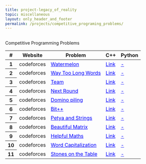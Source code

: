 ```yaml
---
title: project-legacy_of_reality
topic: miscellaneous
layout: only_header_and_footer
permalink: /projects/competitive_programing_problems/
---
```



<div class="section" id="about">
  <div class="container">
    <div class="section" id="about">
      <div class="container">
        <div class="card" data-aos="fade-up" data-aos-offset="10">
        <br>
        <div class="h1 text-center mb-4 title">
          Competitive Programming Problems
        </div>
        <table class="table">
          <thead>
            <tr>
              <th scope="col">#</th>
              <th scope="col">Website</th>
              <th scope="col">Problem</th>
              <th scope="col">C++</th>
              <th scope="col">Python</th>
            </tr>
          </thead>
          <tbody>
            <tr>
              <th scope="row">1</th>
              <td>codeforces</td>
              <td> <a href="https://codeforces.com/problemset/problem/4/A" style="color:#0000FF;">Watermelon</a></td>
              <td> <a href="https://github.com/Hugodovs/competitive_programming_problems/blob/main/codeforces/rating_800/1_4A_Watermelon.cpp" style="color:#0000FF;">Link</a></td>
              <td> <a href="" style="color:#0000FF;">-</a></td>
            </tr>
            <tr>
              <th scope="row">2</th>
              <td>codeforces</td>
              <td> <a href="https://codeforces.com/problemset/problem/71/A" style="color:#0000FF;">Way Too Long Words</a></td>
              <td> <a href="https://github.com/Hugodovs/competitive_programming_problems/blob/main/codeforces/rating_800/2_71A_WayTooLongWords.cpp" style="color:#0000FF;">Link</a></td>
              <td> <a href="" style="color:#0000FF;">-</a></td>
            </tr>
            <tr>
              <th scope="row">3</th>
              <td>codeforces</td>
              <td> <a href="https://codeforces.com/problemset/problem/231/A" style="color:#0000FF;">Team</a></td>
              <td> <a href="https://github.com/Hugodovs/competitive_programming_problems/blob/main/codeforces/rating_800/3_231A_Team.cpp" style="color:#0000FF;">Link</a></td>
              <td> <a href="" style="color:#0000FF;">-</a></td>
            </tr>
            <tr>
              <th scope="row">4</th>
              <td>codeforces</td>
              <td> <a href="https://codeforces.com/problemset/problem/158/A" style="color:#0000FF;">Next Round</a></td>
              <td> <a href="https://github.com/Hugodovs/competitive_programming_problems/blob/main/codeforces/rating_800/4_158A_NextRound.cpp" style="color:#0000FF;">Link</a></td>
              <td> <a href="" style="color:#0000FF;">-</a></td>
            </tr>
            <tr>
              <th scope="row">5</th>
              <td>codeforces</td>
              <td> <a href="https://codeforces.com/problemset/problem/50/A" style="color:#0000FF;">Domino piling</a></td>
              <td> <a href="https://github.com/Hugodovs/competitive_programming_problems/blob/main/codeforces/rating_800/5_50A_DominoPiling.cpp" style="color:#0000FF;">Link</a></td>
              <td> <a href="" style="color:#0000FF;">-</a></td>
            </tr>
            <tr>
              <th scope="row">6</th>
              <td>codeforces</td>
              <td> <a href="https://codeforces.com/problemset/problem/282/A" style="color:#0000FF;">Bit++</a></td>
              <td> <a href="https://github.com/Hugodovs/competitive_programming_problems/blob/main/codeforces/rating_800/6_282A_Bit%2B%2B.cpp" style="color:#0000FF;">Link</a></td>
              <td> <a href="" style="color:#0000FF;">-</a></td>
            </tr>
            <tr>
              <th scope="row">7</th>
              <td>codeforces</td>
              <td> <a href="https://codeforces.com/problemset/problem/112/A" style="color:#0000FF;">Petya and Strings </a></td>
              <td> <a href="https://github.com/Hugodovs/competitive_programming_problems/blob/main/codeforces/rating_800/7_112A_PetyaAndStrings.cpp" style="color:#0000FF;">Link</a></td>
              <td> <a href="" style="color:#0000FF;">-</a></td>
            </tr>
            <tr>
              <th scope="row">8</th>
              <td>codeforces</td>
              <td> <a href="https://codeforces.com/problemset/problem/263/A" style="color:#0000FF;">Beautiful Matrix</a></td>
              <td> <a href="https://github.com/Hugodovs/competitive_programming_problems/blob/main/codeforces/rating_800/8_263A_BeautifulMatrix.cpp" style="color:#0000FF;">Link</a></td>
              <td> <a href="" style="color:#0000FF;">-</a></td>
            </tr>
            <tr>
              <th scope="row">9</th>
              <td>codeforces</td>
              <td> <a href="https://codeforces.com/problemset/problem/339/A" style="color:#0000FF;">Helpful Maths</a></td>
              <td> <a href="https://github.com/Hugodovs/competitive_programming_problems/blob/main/codeforces/rating_800/9_339A_HelpfulMaths.cpp" style="color:#0000FF;">Link</a></td>
              <td> <a href="" style="color:#0000FF;">-</a></td>
            </tr>
            <tr>
              <th scope="row">10</th>
              <td>codeforces</td>
              <td> <a href="https://codeforces.com/problemset/problem/281/A" style="color:#0000FF;">Word Capitalization </a></td>
              <td> <a href="https://github.com/Hugodovs/competitive_programming_problems/blob/main/codeforces/rating_800/10_281A_WordCapitalization.cpp" style="color:#0000FF;">Link</a></td>
              <td> <a href="" style="color:#0000FF;">-</a></td>
            </tr>
            <tr>
              <th scope="row">11</th>
              <td>codeforces</td>
              <td> <a href="https://codeforces.com/problemset/problem/266/A" style="color:#0000FF;">Stones on the Table</a></td>
              <td> <a href="https://github.com/Hugodovs/competitive_programming_problems/blob/main/codeforces/rating_800/11_266A_StonesOnTheTable.cpp" style="color:#0000FF;">Link</a></td>
              <td> <a href="" style="color:#0000FF;">-</a></td>
            </tr>
          </tbody>
        </table>
      </div>
    </div>
  </div>
</div>

